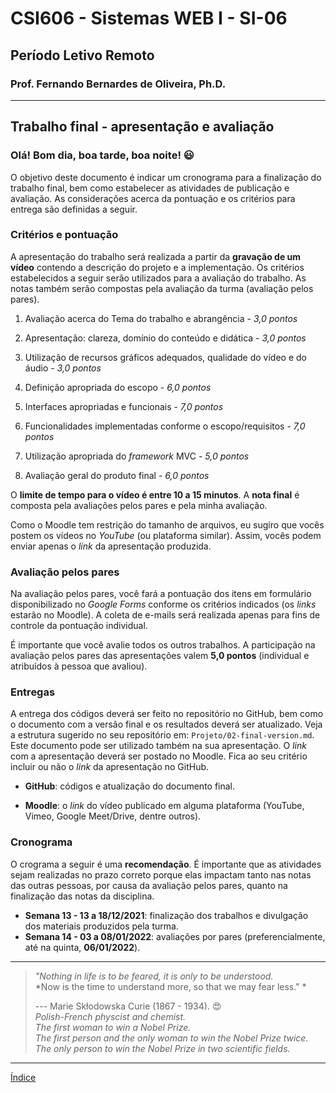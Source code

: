 # CSI606 - Sistemas WEB I - SI-06
## Período Letivo Remoto
### Prof. Fernando Bernardes de Oliveira, Ph.D.

---

## **Trabalho final - apresentação e avaliação**

### Olá! Bom dia, boa tarde, boa noite! :smiley:  

O objetivo deste documento é indicar um cronograma para a finalização do trabalho final, bem como estabelecer as atividades de publicação e avaliação. As considerações acerca da pontuação e os critérios para entrega são definidas a seguir.

### Critérios e pontuação

A apresentação do trabalho será realizada a partir da **gravação de um vídeo** contendo a descrição do projeto e a implementação. Os critérios estabelecidos a seguir serão utilizados para a avaliação do trabalho. As notas também serão compostas pela avaliação da turma (avaliação pelos pares).

1.  Avaliação acerca do Tema do trabalho e abrangência - *3,0 pontos*

2.  Apresentação: clareza, domínio do conteúdo e didática - *3,0 pontos*

3.  Utilização de recursos gráficos adequados, qualidade do vídeo e do áudio - *3,0 pontos*

4.  Definição apropriada do escopo - *6,0 pontos*

5.  Interfaces apropriadas e funcionais - *7,0 pontos*

6.  Funcionalidades implementadas conforme o escopo/requisitos - *7,0 pontos*

7.  Utilização apropriada do *framework* MVC - *5,0 pontos*

8.  Avaliação geral do produto final - *6,0 pontos*

O **limite de tempo para o vídeo é entre 10 a 15 minutos**. A **nota final** é composta pela avaliações pelos pares e pela minha avaliação.

Como o Moodle tem restrição do tamanho de arquivos, eu sugiro que vocês postem os vídeos no *YouTube* (ou plataforma similar). Assim, vocês podem enviar apenas o *link* da apresentação produzida.

### Avaliação pelos pares

Na avaliação pelos pares, você fará a pontuação dos itens em formulário disponibilizado no *Google Forms* conforme os critérios indicados (os *links* estarão no Moodle). A coleta de e-mails será realizada apenas para fins de controle da pontuação individual.

É importante que você avalie todos os outros trabalhos. A participação na avaliação pelos pares das apresentações valem **5,0 pontos** (individual e atribuídos à pessoa que avaliou).

### Entregas

A entrega dos códigos deverá ser feito no repositório no GitHub, bem como o documento com a versão final e os resultados deverá ser atualizado. Veja a estrutura sugerido no seu repositório em: `Projeto/02-final-version.md`. Este documento pode ser utilizado também na sua apresentação. O *link* com a apresentação deverá ser postado no Moodle. Fica ao seu critério incluir ou não o *link* da apresentação no GitHub.

- **GitHub**: códigos e atualização do documento final.

- **Moodle**: o *link* do vídeo publicado em alguma plataforma (YouTube, Vimeo, Google Meet/Drive, dentre outros).

### Cronograma
 
O crograma a seguir é uma **recomendação**. É importante que as atividades sejam realizadas no prazo correto porque elas impactam tanto nas notas das outras pessoas, por causa da avaliação pelos pares, quanto na finalização das notas da disciplina.

- **Semana 13 - 13 a 18/12/2021**: finalização dos trabalhos e divulgação dos materiais produzidos pela turma.
- **Semana 14 - 03 a 08/01/2022**: avaliações por pares (preferencialmente, até na quinta, **06/01/2022**).

--- 

> *"Nothing in life is to be feared, it is only to be understood.*  
> *Now is the time to understand more, so that we may fear less." * 
>
> --- Marie Skłodowska Curie (1867 - 1934). :heart_eyes:  
> *Polish-French physcist and chemist.*   
> *The first woman to win a Nobel Prize.*    
> *The first person and the only woman to win the Nobel Prize twice.*  
> *The only person to win the Nobel Prize in two scientific fields.*  

--- 

[Índice](./README.md#índice)